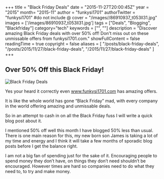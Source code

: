 +++
title = "Black Friday Deals"
date = "2015-11-27T20:00:45Z"
year = "2015"
month= "2015-11"
author = "funkysi1701"
authorTwitter = "funkysi1701" #do not include @
cover = "/images//86910937_t053ll31.jpg"
images = ['/images/86910937_t053ll31.jpg']
tags = ["Deals", "Blogging", "Blackfriday"]
category="tech"
keywords = ["", ""]
description = "Discover amazing Black Friday deals with over 50% off! Don't miss out on these unmissable offers from funkysi1701.com."
showFullContent = false
readingTime = true
copyright = false
aliases = [
    "/posts/black-friday-deals",
    "/posts/2015/11/27/black-friday-deals",
    "/2015/11/27/black-friday-deals"
]
+++
## Over 50% Off this Black Friday!

![Black Friday Deals](/images/86910937_t053ll31.jpg)

Yes your heard it correctly even www.funkysi1701.com has amazing offers.

It is like the whole world has gone “Black Friday” mad, with every company in the world offering amazing and unmissable deals.

So in an attempt to cash in on all the Black Friday fuss I will write a quick blog post about it.

I mentioned 50% off well this month I have blogged 50% less than usual. There is one main reason for this, my new born son James is taking a lot of my time and energy and I think it will take a few months of sporadic blog posts before I get the balance right.

I am not a big fan of spending just for the sake of it. Encouraging people to spend money they don’t have, on things they don’t need shouldn’t be encouraged. However times are hard so companies need to do what they need to, to try and make money.